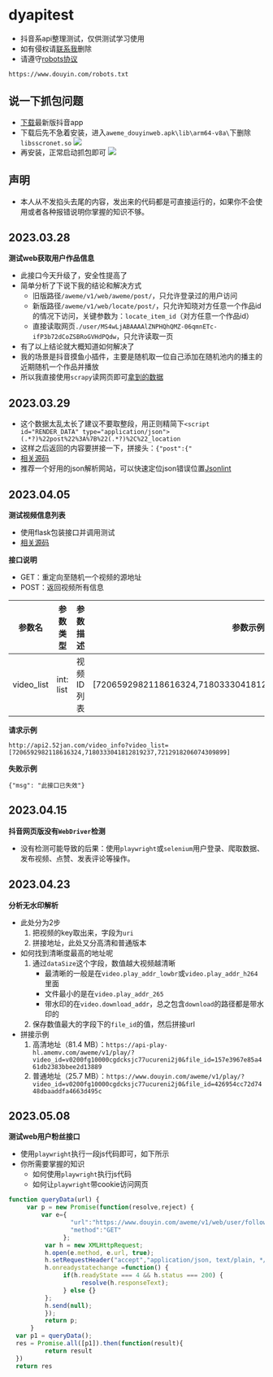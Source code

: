 # dyapitest
- 抖音系api整理测试，仅供测试学习使用
- 如有侵权请[联系我](https://www.app966.cn)删除
- 请遵守[robots协议](https://baike.baidu.com/item/robots/5243374?fr=aladdin)
```
https://www.douyin.com/robots.txt
```
## 说一下抓包问题
- [下载](https://www.douyin.com/downloadpage/app)最新版抖音app
- 下载后先不急着安装，进入`aweme_douyinweb.apk\lib\arm64-v8a\`下删除`libsscronet.so`
![](https://raw.githubusercontent.com/Superheroff/dyapitest/main/1.png)
- 再安装，正常启动抓包即可
![](https://raw.githubusercontent.com/Superheroff/dyapitest/main/QQ%E6%88%AA%E5%9B%BE20230701131805.png)

## 声明
- 本人从不发掐头去尾的内容，发出来的代码都是可直接运行的，如果你不会使用或者各种报错说明你掌握的知识不够。

## 2023.03.28
**测试web获取用户作品信息**
- 此接口今天升级了，安全性提高了
- 简单分析了下说下我的结论和解决方式
  - 旧版路径`/aweme/v1/web/aweme/post/`，只允许登录过的用户访问
  - 新版路径`/aweme/v1/web/locate/post/`，只允许知晓对方任意一个作品id的情况下访问，关键参数为：`locate_item_id`（对方任意一个作品id）
  - 直接读取网页`./user/MS4wLjABAAAAlZNPHQhQMZ-06qmnETc-ifP3b72dCoZSBRoGVHdPQdw`，只允许读取一页
- 有了以上结论就大概知道如何解决了
- 我的场景是抖音摸鱼小插件，主要是随机取一位自己添加在随机池内的播主的近期随机一个作品并播放
- 所以我直接使用`scrapy`读网页即可[拿到的数据](https://github.com/Superheroff/dyapitest/blob/main/web_video_demo.json)
## 2023.03.29
- 这个数据太乱太长了建议不要取整段，用正则精简下`<script id="RENDER_DATA" type="application/json">(.*?)%22post%22%3A%7B%22(.*?)%2C%22_location`
- 这样之后返回的内容要拼接一下，拼接头：`{"post":{"`
- [相关源码](https://github.com/Superheroff/dyapitest/blob/main/video_post.py)
- 推荐一个好用的json解析网站，可以快速定位json错误位置[Jsonlint](https://jsonlint.com/)

## 2023.04.05
**测试视频信息列表**
- 使用flask包装接口并调用测试
- [相关源码](https://github.com/Superheroff/dyapitest/blob/main/video_info.py)

**接口说明**
- GET：重定向至随机一个视频的源地址
- POST：返回视频所有信息

参数名|参数类型|参数描述|参数示例
---|---|---|---
video_list|int: list|视频ID列表|[7206592982118616324,7180333041812819237,7212918206074309899]


**请求示例**
```
http://api2.52jan.com/video_info?video_list=[7206592982118616324,7180333041812819237,7212918206074309899]
```
**失败示例**
```
{"msg": "此接口已失效"}
```

## 2023.04.15
**抖音网页版没有`WebDriver`检测**
- 没有检测可能导致的后果：使用`playwright`或`selenium`用户登录、爬取数据、发布视频、点赞、发表评论等操作。

## 2023.04.23
**分析无水印解析**
- 此处分为2步
  1. 把视频的key取出来，字段为`uri`
  2. 拼接地址，此处又分高清和普通版本
- 如何找到清晰度最高的地址呢
  1. 通过`dataSize`这个字段，数值越大视频越清晰
      - 最清晰的一般是在`video.play_addr_lowbr`或`video.play_addr_h264`里面
      - 文件最小的是在`video.play_addr_265`
      - 带水印的在`video.download_addr`，总之包含`download`的路径都是带水印的
  2. 保存数值最大的字段下的`file_id`的值，然后拼接url
- 拼接示例
    1. 高清地址（81.4 MB）：`https://api-play-hl.amemv.com/aweme/v1/play/?video_id=v0200fg10000cgdcksjc77ucureni2j0&file_id=157e3967e85a461db2383bbee2d13889`
    2. 普通地址（25.7 MB）：`https://www.douyin.com/aweme/v1/play/?video_id=v0200fg10000cgdcksjc77ucureni2j0&file_id=426954cc72d7448dbaaddfa4663d495c`

## 2023.05.08
**测试web用户粉丝接口**
- 使用`playwright`执行一段js代码即可，如下所示
- 你所需要掌握的知识
  - 如何使用`playwright`执行js代码
  - 如何让`playwright`带cookie访问网页
```javascript
function queryData(url) {
     var p = new Promise(function(resolve,reject) {
         var e={
                 "url":"https://www.douyin.com/aweme/v1/web/user/follower/list/?device_platform=webapp&aid=6383&channel=channel_pc_web&user_id=&sec_user_id=%s&offset=0&min_time=0&max_time=0&count=20&source_type=3&gps_access=0&address_book_access=0&pc_client_type=1&version_code=170400&version_name=17.4.0&cookie_enabled=true&screen_width=1536&screen_height=864&browser_language=zh-CN&browser_platform=Win32&browser_name=Chrome&browser_version=112.0.0.0&browser_online=true&engine_name=Blink&engine_version=112.0.0.0&os_name=Windows&os_version=10&cpu_core_num=8&device_memory=8&platform=PC&downlink=10&effective_type=4g&round_trip_time=100",
                 "method":"GET"
               };
          var h = new XMLHttpRequest;
          h.open(e.method, e.url, true);
          h.setRequestHeader("accept","application/json, text/plain, */*");
          h.onreadystatechange =function() {
               if(h.readyState === 4 && h.status === 200) {
                    resolve(h.responseText);
               } else {}
          };
          h.send(null);
          });
          return p;
      }
  var p1 = queryData();
  res = Promise.all([p1]).then(function(result){
          return result
  })
  return res
```

